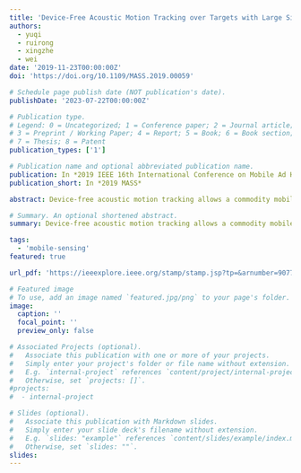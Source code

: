```yaml
---
title: 'Device-Free Acoustic Motion Tracking over Targets with Large Sizes'
authors:
  - yuqi
  - ruirong
  - xingzhe
  - wei
date: '2019-11-23T00:00:00Z'
doi: 'https://doi.org/10.1109/MASS.2019.00059'

# Schedule page publish date (NOT publication's date).
publishDate: '2023-07-22T00:00:00Z'

# Publication type.
# Legend: 0 = Uncategorized; 1 = Conference paper; 2 = Journal article;
# 3 = Preprint / Working Paper; 4 = Report; 5 = Book; 6 = Book section;
# 7 = Thesis; 8 = Patent
publication_types: ['1']

# Publication name and optional abbreviated publication name.
publication: In *2019 IEEE 16th International Conference on Mobile Ad Hoc and Sensor Systems (MASS)*
publication_short: In *2019 MASS*

abstract: Device-free acoustic motion tracking allows a commodity mobile device to precisely track the human user's motion, without applying any extra hardware tracker on the human body. Most of current device-free acoustic motion tracking systems, however, are limited to tracking the motion of small parts of the human body with negligible sizes, such as human fingers. Their accuracy of motion tracking will significantly degrade when being applied to targets with large sizes, such as humans' hands, arms or body trunk. We envision the key reason to such degradation as the target size's significant impact on the pattern of the reflected acoustic signal, and develop analytical modeling of such reflected acoustic signal from large targets. Based on such modeling, we present a new system called Acoustic Tracking over targets with LArge Sizes (ATLAS), which ensures precise motion tracking over large targets by correctly interpreting the reflected acoustic signal and extracting the phase from the signal. Experiment results over commodity Android smartphones show that ATLAS can reduce the error of motion tracking by more than 75%, when being applied to targets with heterogeneous sizes in practice.

# Summary. An optional shortened abstract.
summary: Device-free acoustic motion tracking allows a commodity mobile device to precisely track the human user's motion, without applying any extra hardware tracker on the human body. We present a new system that ensures precise motion tracking over large targets by correctly interpreting the reflected acoustic signal and extracting the phase from the signal.

tags:
  - 'mobile-sensing'
featured: true

url_pdf: 'https://ieeexplore.ieee.org/stamp/stamp.jsp?tp=&arnumber=9077518'

# Featured image
# To use, add an image named `featured.jpg/png` to your page's folder.
image:
  caption: ''
  focal_point: ''
  preview_only: false

# Associated Projects (optional).
#   Associate this publication with one or more of your projects.
#   Simply enter your project's folder or file name without extension.
#   E.g. `internal-project` references `content/project/internal-project/index.md`.
#   Otherwise, set `projects: []`.
#projects:
#  - internal-project

# Slides (optional).
#   Associate this publication with Markdown slides.
#   Simply enter your slide deck's filename without extension.
#   E.g. `slides: "example"` references `content/slides/example/index.md`.
#   Otherwise, set `slides: ""`.
slides:
---
```

